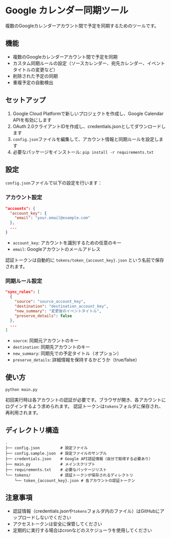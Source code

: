 # Google カレンダー同期ツール

複数のGoogleカレンダーアカウント間で予定を同期するためのツールです。

## 機能

- 複数のGoogleカレンダーアカウント間で予定を同期
- カスタム同期ルールの設定（ソースカレンダー、宛先カレンダー、イベントタイトルの変更など）
- 削除された予定の同期
- 重複予定の自動検出

## セットアップ

1. Google Cloud Platformで新しいプロジェクトを作成し、Google Calendar APIを有効にします
2. OAuth 2.0クライアントIDを作成し、credentials.jsonとしてダウンロードします
3. `config.json`ファイルを編集して、アカウント情報と同期ルールを設定します
4. 必要なパッケージをインストール: `pip install -r requirements.txt`

## 設定

`config.json`ファイルで以下の設定を行います：

### アカウント設定

```json
"accounts": {
  "account_key": {
    "email": "your.email@example.com"
  },
  ...
}
```

- `account_key`: アカウントを識別するための任意のキー
- `email`: Googleアカウントのメールアドレス

認証トークンは自動的に `tokens/token_{account_key}.json` という名前で保存されます。

### 同期ルール設定

```json
"sync_rules": [
  {
    "source": "source_account_key",
    "destination": "destination_account_key",
    "new_summary": "変更後のイベントタイトル",
    "preserve_details": false
  },
  ...
]
```

- `source`: 同期元アカウントのキー
- `destination`: 同期先アカウントのキー
- `new_summary`: 同期先での予定タイトル（オプション）
- `preserve_details`: 詳細情報を保持するかどうか（true/false）

## 使い方

```
python main.py
```

初回実行時は各アカウントの認証が必要です。ブラウザが開き、各アカウントにログインするよう求められます。
認証トークンは`tokens`フォルダに保存され、再利用されます。

## ディレクトリ構造

```
.
├── config.json         # 設定ファイル
├── config.sample.json  # 設定ファイルのサンプル
├── credentials.json    # Google API認証情報（自分で取得する必要あり）
├── main.py             # メインスクリプト
├── requirements.txt    # 必要なパッケージリスト
└── tokens/             # 認証トークンが保存されるディレクトリ
    └── token_{account_key}.json # 各アカウントの認証トークン
```

## 注意事項

- 認証情報（credentials.jsonや`tokens`フォルダ内のファイル）はGitHubにアップロードしないでください
- アクセストークンは安全に保管してください
- 定期的に実行する場合はcronなどのスケジューラを使用してください 